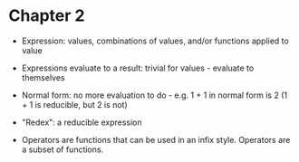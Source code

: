 # Chapter 2

- Expression: values, combinations of values, and/or functions applied to value
- Expressions evaluate to a result: trivial for values - evaluate to themselves

- Normal form: no more evaluation to do - e.g. 1 + 1 in normal form is 2 (1 + 1 is reducible, but 2 is not)
- "Redex": a reducible expression

- Operators are functions that can be used in an infix style. Operators are a subset of functions.
